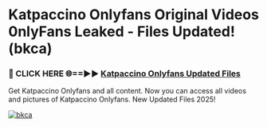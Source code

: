 # Katpaccino Onlyfans Original Videos 0nlyFans Leaked - Files Updated! (bkca)

<h3>🔴 CLICK HERE 🌐==►► <a href="https://tinyurl.com/2m67pmp6" rel="nofollow">Katpaccino Onlyfans Updated Files</a></h3>

Get Katpaccino Onlyfans and all content. Now you can access all videos and pictures of Katpaccino Onlyfans. New Updated Files 2025!

[![bkca](https://i.imgur.com/H4QAA4z.gif)](https://tinyurl.com/2m67pmp6)
